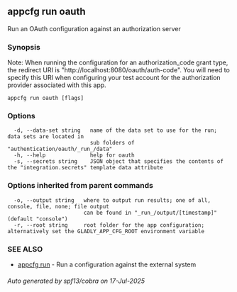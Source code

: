 ## appcfg run oauth

Run an OAuth configuration against an authorization server

### Synopsis


Note: 
When running the configuration for an authorization_code grant type, the redirect URI
is "http://localhost:8080/oauth/auth-code". You will need to specify this URI when
configuring your test account for the authorization provider associated with this app.


```
appcfg run oauth [flags]
```

### Options

```
  -d, --data-set string   name of the data set to use for the run; data sets are located in
                          sub folders of "authentication/oauth/_run_/data"
  -h, --help              help for oauth
  -s, --secrets string    JSON object that specifies the contents of the "integration.secrets" template data attribute
```

### Options inherited from parent commands

```
  -o, --output string   where to output run results; one of all, console, file, none; file output
                        can be found in "_run_/output/[timestamp]" (default "console")
  -r, --root string     root folder for the app configuration; alternatively set the GLADLY_APP_CFG_ROOT environment variable
```

### SEE ALSO

* [appcfg run](appcfg_run.md)	 - Run a configuration against the external system

###### Auto generated by spf13/cobra on 17-Jul-2025
